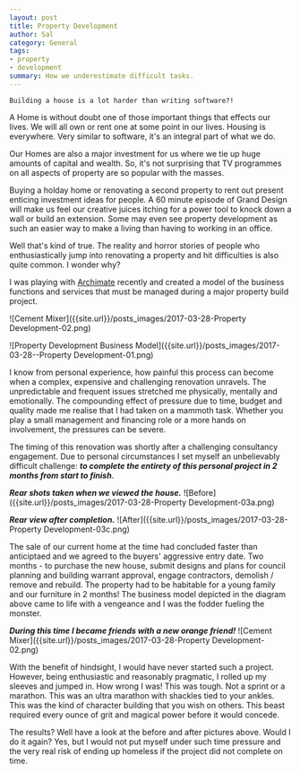 ```yaml
---
layout: post
title: Property Development 
author: Sal
category: General
tags:
- property
- development
summary: How we underestimate difficult tasks.
---
```


```
Building a house is a lot harder than writing software?!
```

A Home is without doubt one of those important things that effects our lives. We will all own or rent one at some point in our lives. Housing is everywhere. Very similar to software, it's an integral part of what we do. 

Our Homes are also a major investment for us where we tie up huge amounts of capital and wealth. So, it's not surprising that TV programmes on all aspects of property are so popular with the masses.

Buying a holday home or renovating a second property to rent out present enticing investment ideas for people. A 60 minute episode of Grand Design will make us feel our creative juices itching for a power tool to knock down a wall or build an extension. Some may even see property development as such an easier way to make a living than having to working in an office.

Well that's kind of true. The reality and horror stories of people who enthusiastically jump into renovating a property and hit difficulties is also quite common. I wonder why?

I was playing with [Archimate](http://www.archimatetool.com/) recently and created a model of the business functions and services that must be managed during a major property build project.

![Cement Mixer]({{site.url}}/posts_images/2017-03-28-Property Development-02.png)

![Property Development Business Model]({{site.url}}/posts_images/2017-03-28--Property Development-01.png)

I know from personal experience, how painful this process can become when a complex, expensive and challenging renovation unravels. The unpredictable and frequent issues stretched me physically, mentally and emotionally. The compounding effect of pressure due to time, budget and quality made me realise that I had taken on a mammoth task. Whether you play a small management and financing role or a more hands on involvement, the pressures can be severe.

The timing of this renovation was shortly after a challenging consultancy engagement. Due to personal circumstances I set myself an unbelievably difficult challenge: ***to complete the entirety of this personal project in 2 months from start to finish***.

***Rear shots taken when we viewed the house.***
![Before]({{site.url}}/posts_images/2017-03-28-Property Development-03a.png)

***Rear view after completion.***
![After]({{site.url}}/posts_images/2017-03-28-Property Development-03c.png)

The sale of our current home at the time had concluded faster than anticiptaed and we agreed to the buyers' aggressive entry date. Two months - to purchase the new house, submit designs and plans for council planning and building warrant approval, engage contractors, demolish / remove and rebuild. The property had to be habitable for a young family and our furniture in 2 months! The business model depicted in the diagram above came to life with a vengeance and I was the fodder fueling the monster.

***During this time I became friends with a new orange friend!***
![Cement Mixer]({{site.url}}/posts_images/2017-03-28-Property Development-02.png)

With the benefit of hindsight, I would have never started such a project. However, being enthusiastic and reasonably pragmatic, I rolled up my sleeves and jumped in. How wrong I was! This was tough. Not a sprint or a marathon. This was an ultra marathon with shackles tied to your ankles. This was the kind of character building that you wish on others. This beast required every ounce of grit and magical power before it would concede. 

The results? Well have a look at the before and after pictures above. Would I do it again? Yes, but I would not put myself under such time pressure and the very real risk of ending up homeless if the project did not complete on time. 